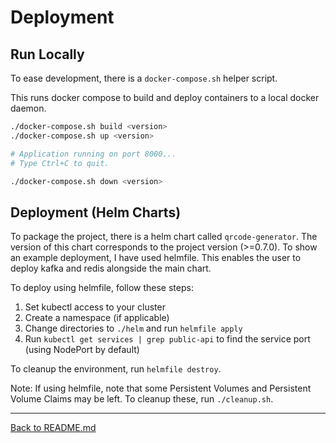 # Deployment

## Run Locally

To ease development, there is a `docker-compose.sh` helper script.

This runs docker compose to build and deploy containers to a local docker daemon.

```bash
./docker-compose.sh build <version>
./docker-compose.sh up <version>

# Application running on port 8000...
# Type Ctrl+C to quit.

./docker-compose.sh down <version>
```

## Deployment (Helm Charts)

To package the project, there is a helm chart called `qrcode-generator`. The version of this chart corresponds to the project version (>=0.7.0). To show an example deployment, I have used helmfile. This enables the user to deploy kafka and redis alongside the main chart.

To deploy using helmfile, follow these steps:

1. Set kubectl access to your cluster
2. Create a namespace (if applicable)
3. Change directories to `./helm` and run `helmfile apply`
4. Run `kubectl get services | grep public-api` to find the service port (using NodePort by default)

To cleanup the environment, run `helmfile destroy`.

Note: If using helmfile, note that some Persistent Volumes and Persistent Volume Claims may be left. To cleanup these, run `./cleanup.sh`.

---

[Back to README.md](../README.md)

